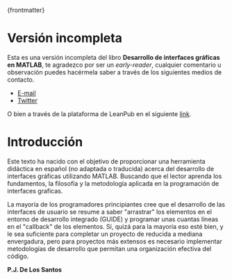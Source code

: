 {frontmatter}

<!-- > ================================================ <-->
# Versión incompleta

Esta es una versión incompleta del libro **Desarrollo de interfaces gráficas en MATLAB**, 
te agradezco por ser un *early-reader*, cualquier comentario u observación puedes hacérmela 
saber a través de los siguientes medios de contacto.

* [E-mail](<delossantosmfq@gmail.com>)
* [Twitter](https://twitter.com/pjdlsl)

O bien a través de la plataforma de LeanPub en el siguiente 
[link](https://leanpub.com/programacionmatlab/email_author/new). 

<!-- > ================================================ <-->

# Introducción 

Este texto ha nacido con el objetivo de proporcionar una herramienta didáctica en español 
(no adaptada o traducida) acerca del desarrollo de interfaces gráficas utilizando MATLAB.
Buscando que el lector aprenda los fundamentos, la filosofía y la metodología aplicada en 
la programación de interfaces graficas.

La mayoría de los programadores principiantes cree que el desarrollo de las interfaces de 
usuario se resume a saber "arrastrar" los elementos en el entorno de desarrollo integrado (GUIDE) 
y programar unas cuantas líneas en el "callback" de los elementos. Sí, quizá para la mayoría eso 
esté bien, y le sea suficiente para completar un proyecto de reducida a mediana envergadura, pero 
para proyectos más extensos es necesario implementar metodologías de desarrollo que permitan una 
organización efectiva del código.


**P.J. De Los Santos**